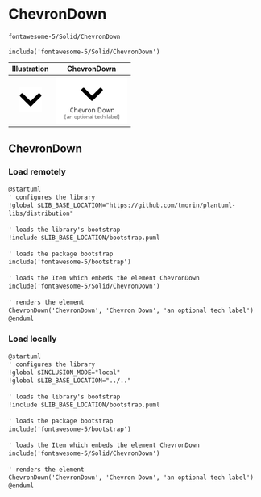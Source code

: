 # ChevronDown


```text
fontawesome-5/Solid/ChevronDown
```

```text
include('fontawesome-5/Solid/ChevronDown')
```



| Illustration | ChevronDown |
| :---: | :---: |
| ![illustration for Illustration](../../fontawesome-5/Solid/ChevronDown.png) | ![illustration for ChevronDown](../../fontawesome-5/Solid/ChevronDown.Local.png) |




## ChevronDown

### Load remotely
```plantuml
@startuml
' configures the library
!global $LIB_BASE_LOCATION="https://github.com/tmorin/plantuml-libs/distribution"

' loads the library's bootstrap
!include $LIB_BASE_LOCATION/bootstrap.puml

' loads the package bootstrap
include('fontawesome-5/bootstrap')

' loads the Item which embeds the element ChevronDown
include('fontawesome-5/Solid/ChevronDown')

' renders the element
ChevronDown('ChevronDown', 'Chevron Down', 'an optional tech label')
@enduml
```

### Load locally
```plantuml
@startuml
' configures the library
!global $INCLUSION_MODE="local"
!global $LIB_BASE_LOCATION="../.."

' loads the library's bootstrap
!include $LIB_BASE_LOCATION/bootstrap.puml

' loads the package bootstrap
include('fontawesome-5/bootstrap')

' loads the Item which embeds the element ChevronDown
include('fontawesome-5/Solid/ChevronDown')

' renders the element
ChevronDown('ChevronDown', 'Chevron Down', 'an optional tech label')
@enduml
```

